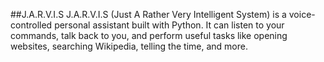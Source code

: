 ##J.A.R.V.I.S
J.A.R.V.I.S (Just A Rather Very Intelligent System) is a voice-controlled personal assistant built with Python.
It can listen to your commands, talk back to you, and perform useful tasks like opening websites, searching Wikipedia, telling the time, and more.

